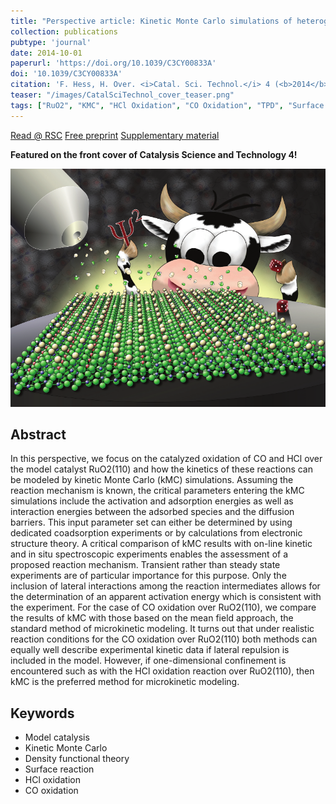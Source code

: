 ```yaml
---
title: "Perspective article: Kinetic Monte Carlo simulations of heterogeneously catalyzed oxidation reactions "
collection: publications
pubtype: 'journal'
date: 2014-10-01
paperurl: 'https://doi.org/10.1039/C3CY00833A'
doi: '10.1039/C3CY00833A'
citation: 'F. Hess, H. Over. <i>Catal. Sci. Technol.</i> 4 (<b>2014</b>) 583-598.'
teaser: "/images/CatalSciTechnol_cover_teaser.png"
tags: ["RuO2", "KMC", "HCl Oxidation", "CO Oxidation", "TPD", "Surface Defects", "Configurational Control", "Lateral Interactions", "Deacon Process"]
---
```


[Read @ RSC](https://pubs.rsc.org/en/content/articlelanding/2014/cy/c3cy00833a#!divAbstract) [Free preprint](https://pubs.rsc.org/en/content/getauthorversionpdf/C3CY00833A) [Supplementary material](http://www.rsc.org/suppdata/cy/c3/c3cy00833a/c3cy00833a.pdf)

**Featured on the front cover of Catalysis Science and Technology 4!**

<img src="/images/CatalSciTechnol_cover_lowres.png">

Abstract
--------
In this perspective, we focus on the catalyzed oxidation of CO and HCl over the model catalyst RuO2(110) and how the kinetics of these reactions can be modeled by kinetic Monte Carlo (kMC) simulations. Assuming the reaction mechanism is known, the critical parameters entering the kMC simulations include the activation and adsorption energies as well as interaction energies between the adsorbed species and the diffusion barriers. This input parameter set can either be determined by using dedicated coadsorption experiments or by calculations from electronic structure theory. A critical comparison of kMC results with on-line kinetic and in situ spectroscopic experiments enables the assessment of a proposed reaction mechanism. Transient rather than steady state experiments are of particular importance for this purpose. Only the inclusion of lateral interactions among the reaction intermediates allows for the determination of an apparent activation energy which is consistent with the experiment. For the case of CO oxidation over RuO2(110), we compare the results of kMC with those based on the mean field approach, the standard method of microkinetic modeling. It turns out that under realistic reaction conditions for the CO oxidation over RuO2(110) both methods can equally well describe experimental kinetic data if lateral repulsion is included in the model. However, if one-dimensional confinement is encountered such as with the HCl oxidation reaction over RuO2(110), then kMC is the preferred method for microkinetic modeling.

Keywords
--------
* Model catalysis
* Kinetic Monte Carlo
* Density functional theory
* Surface reaction
* HCl oxidation
* CO oxidation
